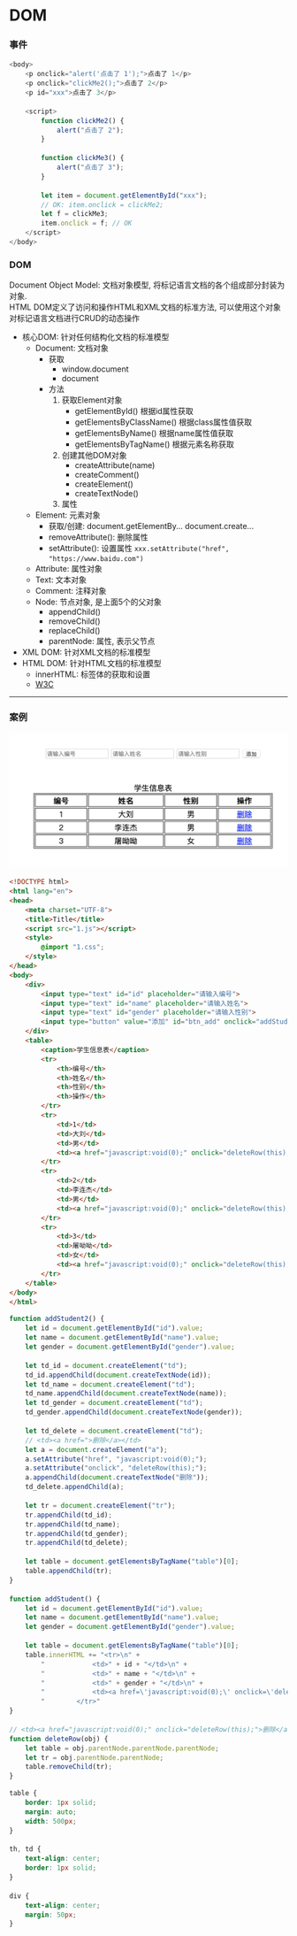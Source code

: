 # DOM

### 事件

```js
<body>
    <p onclick="alert('点击了 1');">点击了 1</p>
    <p onclick="clickMe2();">点击了 2</p>
    <p id="xxx">点击了 3</p>

    <script>
        function clickMe2() {
            alert("点击了 2");
        }

        function clickMe3() {
            alert("点击了 3");
        }

        let item = document.getElementById("xxx");
        // OK: item.onclick = clickMe2;
        let f = clickMe3;
        item.onclick = f; // OK
    </script>
</body>
```

### DOM

Document Object Model: 文档对象模型, 将标记语言文档的各个组成部分封装为对象.  
HTML DOM定义了访问和操作HTML和XML文档的标准方法, 可以使用这个对象对标记语言文档进行CRUD的动态操作   

- 核心DOM: 针对任何结构化文档的标准模型  
    - Document: 文档对象
        - 获取
            - window.document
            - document
        - 方法
            1. 获取Element对象
                - getElementById() 根据id属性获取
                - getElementsByClassName() 根据class属性值获取
                - getElementsByName() 根据name属性值获取
                - getElementsByTagName() 根据元素名称获取
            2. 创建其他DOM对象
                - createAttribute(name)
                - createComment()
                - createElement()
                - createTextNode()
            3. 属性
    - Element: 元素对象
        - 获取/创建: document.getElementBy... document.create...
        - removeAttribute(): 删除属性
        - setAttribute(): 设置属性 `xxx.setAttribute("href", "https://www.baidu.com")`
    - Attribute: 属性对象
    - Text: 文本对象
    - Comment: 注释对象
    - Node: 节点对象, 是上面5个的父对象
        - appendChild()
        - removeChild()
        - replaceChild()
        - parentNode: 属性, 表示父节点
- XML DOM: 针对XML文档的标准模型 
- HTML DOM: 针对HTML文档的标准模型
    - innerHTML: 标签体的获取和设置
    - [W3C](https://www.w3school.com.cn/jsref/index.asp)  

-----------

### 案例  

![](images/3.png)

```html
<!DOCTYPE html>
<html lang="en">
<head>
    <meta charset="UTF-8">
    <title>Title</title>
    <script src="1.js"></script>
    <style>
        @import "1.css";
    </style>
</head>
<body>
    <div>
        <input type="text" id="id" placeholder="请输入编号">
        <input type="text" id="name" placeholder="请输入姓名">
        <input type="text" id="gender" placeholder="请输入性别">
        <input type="button" value="添加" id="btn_add" onclick="addStudent();">
    </div>
    <table>
        <caption>学生信息表</caption>
        <tr>
            <th>编号</th>
            <th>姓名</th>
            <th>性别</th>
            <th>操作</th>
        </tr>
        <tr>
            <td>1</td>
            <td>大刘</td>
            <td>男</td>
            <td><a href="javascript:void(0);" onclick="deleteRow(this);">删除</a> </td>
        </tr>
        <tr>
            <td>2</td>
            <td>李连杰</td>
            <td>男</td>
            <td><a href="javascript:void(0);" onclick="deleteRow(this);">删除</a> </td>
        </tr>
        <tr>
            <td>3</td>
            <td>屠呦呦</td>
            <td>女</td>
            <td><a href="javascript:void(0);" onclick="deleteRow(this);">删除</a> </td>
        </tr>
    </table>
</body>
</html>
```

```js
function addStudent2() {
    let id = document.getElementById("id").value;
    let name = document.getElementById("name").value;
    let gender = document.getElementById("gender").value;

    let td_id = document.createElement("td");
    td_id.appendChild(document.createTextNode(id));
    let td_name = document.createElement("td");
    td_name.appendChild(document.createTextNode(name));
    let td_gender = document.createElement("td");
    td_gender.appendChild(document.createTextNode(gender));

    let td_delete = document.createElement("td");
    // <td><a href=">删除</a></td>
    let a = document.createElement("a");
    a.setAttribute("href", "javascript:void(0);");
    a.setAttribute("onclick", "deleteRow(this);");
    a.appendChild(document.createTextNode("删除"));
    td_delete.appendChild(a);

    let tr = document.createElement("tr");
    tr.appendChild(td_id);
    tr.appendChild(td_name);
    tr.appendChild(td_gender);
    tr.appendChild(td_delete);

    let table = document.getElementsByTagName("table")[0];
    table.appendChild(tr);
}

function addStudent() {
    let id = document.getElementById("id").value;
    let name = document.getElementById("name").value;
    let gender = document.getElementById("gender").value;

    let table = document.getElementsByTagName("table")[0];
    table.innerHTML += "<tr>\n" +
        "            <td>" + id + "</td>\n" +
        "            <td>" + name + "</td>\n" +
        "            <td>" + gender + "</td>\n" +
        "            <td><a href=\'javascript:void(0);\' onclick=\'deleteRow(this);\'>删除</a> </td>\n" +
        "        </tr>"
}

// <td><a href="javascript:void(0);" onclick="deleteRow(this);">删除</a> </td>
function deleteRow(obj) {
    let table = obj.parentNode.parentNode.parentNode;
    let tr = obj.parentNode.parentNode;
    table.removeChild(tr);
}
```

```css
table {
    border: 1px solid;
    margin: auto;
    width: 500px;
}

th, td {
    text-align: center;
    border: 1px solid;
}

div {
    text-align: center;
    margin: 50px;
}
````

